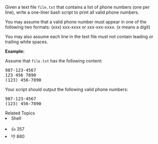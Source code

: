 <p>Given a text file <code>file.txt</code> that contains a list of phone numbers (one per line), write a one-liner bash script to print all valid phone numbers.</p>

<p>You may assume that a valid phone number must appear in one of the following two formats: (xxx) xxx-xxxx or xxx-xxx-xxxx. (x means a digit)</p>

<p>You may also assume each line in the text file must not contain leading or trailing white spaces.</p>

<p><strong class="example">Example:</strong></p>

<p>Assume that <code>file.txt</code> has the following content:</p>

<pre>
987-123-4567
123 456 7890
(123) 456-7890
</pre>

<p>Your script should output the following valid phone numbers:</p>

<pre>
987-123-4567
(123) 456-7890
</pre>

<div><div>Related Topics</div><div><li>Shell</li></div></div><br><div><li>👍 357</li><li>👎 880</li></div>